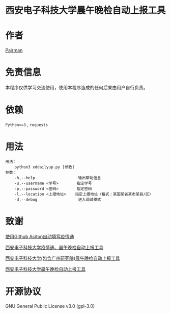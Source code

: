 # 西安电子科技大学晨午晚检自动上报工具

# 作者

[Pairman](https://github.com/Pairman)

# 免责信息

本程序仅供学习交流使用，使用本程序造成的任何后果由用户自行负责。

# 依赖

```Python>=3``` , ```requests```

# 用法

```
用法：
    python3 xddailyup.py [参数]
参数：
    -h,--help                   输出帮助信息
    -u,--username <学号>        指定学号
    -p,--password <密码>        指定密码
    -l,--location <上报地址>    指定上报地址（格式：某国某省某市某县/区）
    -d,--debug                  进入调试模式
```

# 致谢

[使用Github Aciton自动填写疫情通](https://cnblogs.com/soowin/p/13461451.html)

[西安电子科技大学疫情通、晨午晚检自动上报工具](https://github.com/jiang-du/Auto-dailyup)

[西安电子科技大学(包含广州研究院)晨午晚检自动上报工具](https://github.com/HANYIIK/Auto-dailyup)

[西安电子科技大学晨午晚检自动上报工具](https://github.com/cunzao/ncov)

# 开源协议

GNU General Public License v3.0 (gpl-3.0)

